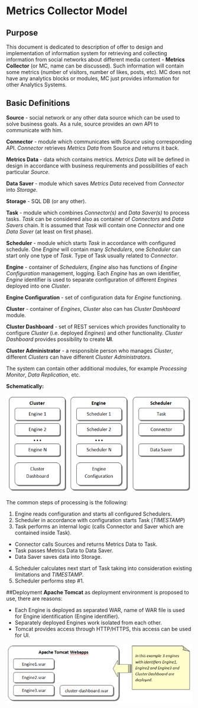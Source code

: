 # Metrics Collector Model
## Purpose
This document is dedicated to description of offer to design and implementation of information system for retrieving and collecting information from social networks about different media content - **Metrics Collector** (or MC, name can be discussed). Such information will contain some metrics (number of visitors, number of likes, posts, etc). MC does not have any analytics blocks or modules, MC just provides information for other Analytics Systems.

## Basic Definitions
**Source** - social network or any other data source which can be used to solve business goals. As a rule, source provides an own API to communicate with him.

**Connector** - module which communicates with *Source* using corresponding API. *Connector* retrieves *Metrics Data* from Source and returns it back.

**Metrics Data** - data which contains metrics. *Metrics Data* will be defined in design in accordance with business requirements and possibilities of each particular *Source*.

**Data Saver** - module which saves *Metrics Data* received from *Connector* into *Storage*.

**Storage** - SQL DB (or any other).

**Task** - module which combines *Connector(s)* and *Data Saver(s)* to process tasks. *Task* can be considered also as container of *Connectors* and *Data Savers* chain. It is assumed that *Task* will contain one *Connector* and one *Data Saver* (at least on first phase).

**Scheduler** - module which starts *Task* in accordance with configured schedule. One *Engine* will contain many *Schedulers*, one *Scheduler* can start only one type of *Task*. Type of Task usually related to *Connector*.

**Engine** - container of *Schedulers*, *Engine* also has functions of *Engine Configuration* management, logging. Each *Engine* has an own identifier, *Engine* identifier is used to separate configuration of different *Engines* deployed into one *Cluster*.

**Engine Configuration** - set of configuration data for *Engine* functioning.

**Cluster** - container of *Engines*, *Cluster* also can has *Cluster Dashboard* module.

**Cluster Dashboard** - set of REST services which provides functionality to configure *Cluster* (i.e. deployed *Engines*) and other functionality. *Cluster Dashboard* provides possibility to create **UI**.

**Cluster Administrator**  - a responsible person who manages *Cluster*, different *Clusters* can have different *Cluster Administrators*.

The system can contain other additional modules, for example *Processing Monitor*, *Data Replication*, etc.

**Schematically:**

![](https://github.com/YuriShadrin/amc-mc/blob/master/docs/scheme1.png)


The common steps of processing is the following:

1. Engine reads configuration and starts all configured Schedulers.
2. Scheduler in accordance with configuration starts Task (*TIMESTAMP*)
3. Task performs an internal logic (calls Connector and Saver which are contained inside Task).
  * Connector calls Sources and returns Metrics Data to Task.
  * Task passes Metrics Data to Data Saver.
  * Data Saver saves data into Storage.
4. Scheduler calculates next start of Task taking into consideration existing limitations and *TIMESTAMP*.
5. Scheduler performs step #1. 

##Deployment
**Apache Tomcat** as deployment environment is proposed to use, there are reasons:
* Each Engine is deployed as separated WAR, name of WAR file is used for Engine identification (Engine identifier).
* Separately deployed Engines work isolated from each other.
* Tomcat provides access through HTTP/HTTPS, this access can be used for UI.
 
![](https://github.com/YuriShadrin/amc-mc/blob/master/docs/scheme2.png)

